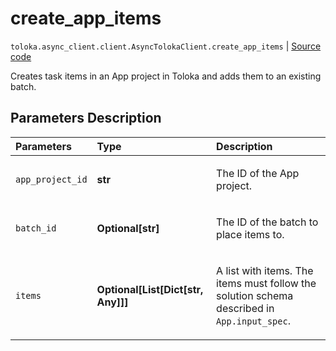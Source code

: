 # create_app_items
`toloka.async_client.client.AsyncTolokaClient.create_app_items` | [Source code](https://github.com/Toloka/toloka-kit/blob/v1.1.2/src/client/__init__.py#L0)

Creates task items in an App project in Toloka and adds them to an existing batch.

## Parameters Description

| Parameters | Type | Description |
| :----------| :----| :-----------|
`app_project_id`|**str**|<p>The ID of the App project.</p>
`batch_id`|**Optional\[str\]**|<p>The ID of the batch to place items to.</p>
`items`|**Optional\[List\[Dict\[str, Any\]\]\]**|<p>A list with items. The items must follow the solution schema described in `App.input_spec`.</p>
